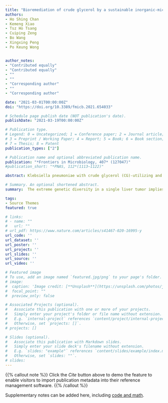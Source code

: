 ```yaml
---
title: "Bioremediation of crude glycerol by a sustainable inorganic-microbe hybrid system"
authors:
- Ho Shing Chan
- Kemeng Xiao
- Tsz Ho Tsang
- Cuiping Zeng
- Bo Wang
- Xingxing Peng
- Po Keung Wong


author_notes:
- "Contributed equally"
- "Contributed equally"
- ""
- ""
- "Corresponding author"
- ""
- "Corresponding author"

date: "2021-03-01T00:00:00Z"
doi: "https://doi.org/10.3389/fmicb.2021.654033"

# Schedule page publish date (NOT publication's date).
publishDate: "2021-03-19T00:00:00Z"

# Publication type.
# Legend: 0 = Uncategorized; 1 = Conference paper; 2 = Journal article;
# 3 = Preprint / Working Paper; 4 = Report; 5 = Book; 6 = Book section;
# 7 = Thesis; 8 = Patent
publication_types: ["2"]

# Publication name and optional abbreviated publication name.
publication: "*Frontiers in Microbiology, 407* (127047)"
#publication_short: "*PNAS, 112*(1113–1122)"

abstract: Klebsiella pneumoniae with crude glycerol (CG)-utilizing and hydrogen (H2)-producing abilities was successfully isolated from return activated sludge from Shatin Sewage Treatment Works. The H2 production strategy used in this study was optimized with CG concentrations and 1,020 mol of H2 was generated in 3 h. An inorganic-microbe hybrid system was constructed with metal-free hydrothermal carbonation carbon (HTCC) microspheres to enhance the H2 production under visible light (VL) irradiation. Under optimized VL intensity and HTCC concentration, an elevation of 35.3% in H2 production can be obtained. Electron scavenger study revealed that the photogenerated electrons (e-) from HTCC contributed to the additional H2 production. The variation in intercellular intermediates, enzymatic activity and reducing equivalents also suggested that the photogenerated e- interacted with K. pneumoniae cells to direct the metabolic flux towards H2 production. This study demonstrated the feasibility of using an inorganic-microbe hybrid system as a waste-to-energy technology.

# Summary. An optional shortened abstract.
summary:  The extreme genetic diversity in a single liver tumor implies clonal evolution under the non-Darwinian mode.

tags:
- Source Themes
featured: true

# links:
# - name: ""
#   url: ""
# url_pdf: https://www.nature.com/articles/s41467-020-16995-y
url_code: ''
url_dataset: ''
url_poster: ''
url_project: ''
url_slides: ''
url_source: ''
url_video: ''

# Featured image
# To use, add an image named `featured.jpg/png` to your page's folder. 
# image:
#  caption: 'Image credit: [**Unsplash**](https://unsplash.com/photos/jdD8gXaTZsc)'
#  focal_point: ""
#  preview_only: false

# Associated Projects (optional).
#   Associate this publication with one or more of your projects.
#   Simply enter your project's folder or file name without extension.
#   E.g. `internal-project` references `content/project/internal-project/index.md`.
#   Otherwise, set `projects: []`.
# projects: []

# Slides (optional).
#   Associate this publication with Markdown slides.
#   Simply enter your slide deck's filename without extension.
#   E.g. `slides: "example"` references `content/slides/example/index.md`.
#   Otherwise, set `slides: ""`.
# slides:
---
```


{{% callout note %}}
Click the *Cite* button above to demo the feature to enable visitors to import publication metadata into their reference management software.
{{% /callout %}}

Supplementary notes can be added here, including [code and math](https://sourcethemes.com/academic/docs/writing-markdown-latex/).
